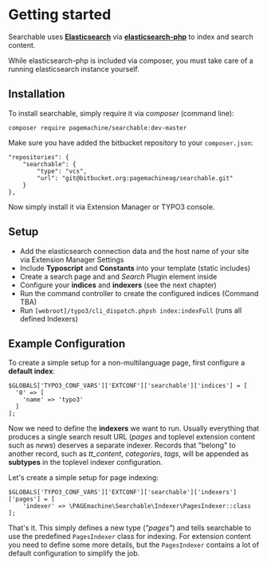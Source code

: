 # Getting started

Searchable uses **[Elasticsearch](https://www.elastic.co/)** via **[elasticsearch-php](https://packagist.org/packages/elasticsearch/elasticsearch)** to index and search content.

While elasticsearch-php is included via composer, you must take care of a running elasticsearch instance yourself.


## Installation
To install searchable, simply require it via *composer* (command line):

    composer require pagemachine/searchable:dev-master

Make sure you have added the bitbucket repository to your `composer.json`:

    "repositories": {
        "searchable": {
            "type": "vcs",
            "url": "git@bitbucket.org:pagemachineag/searchable.git"
        }
    },

Now simply install it via Extension Manager or TYPO3 console.

## Setup
* Add the elasticsearch connection data and the host name of your site via Extension Manager Settings
* Include **Typoscript** and **Constants** into your template (static includes)
* Create a search page and and *Search* Plugin element inside
* Configure your **indices** and **indexers** (see the next chapter)
* Run the command controller to create the configured indices (Command TBA)
* Run `[webroot]/typo3/cli_dispatch.phpsh index:indexFull` (runs all defined Indexers)


## Example Configuration

To create a simple setup for a non-multilanguage page, first configure a **default index**:

    $GLOBALS['TYPO3_CONF_VARS']['EXTCONF']['searchable']['indices'] = [
      '0' => [
        'name' => 'typo3'
      ]
    ];

Now we need to define the **indexers** we want to run.
Usually everything that produces a single search result URL (*pages* and toplevel extension content such as *news*) deserves a separate indexer. Records that "belong" to another record, such as *tt_content*, *categories*, *tags*, will be appended as **subtypes** in the toplevel indexer configuration.

Let's create a simple setup for page indexing:

    $GLOBALS['TYPO3_CONF_VARS']['EXTCONF']['searchable']['indexers']['pages'] = [
        'indexer' => \PAGEmachine\Searchable\Indexer\PagesIndexer::class
    ];

That's it. This simply defines a new type (*"pages"*) and tells searchable to use the predefined `PagesIndexer` class for indexing.
For extension content you need to define some more details, but the `PagesIndexer` contains a lot of default configuration to simplify the job.
